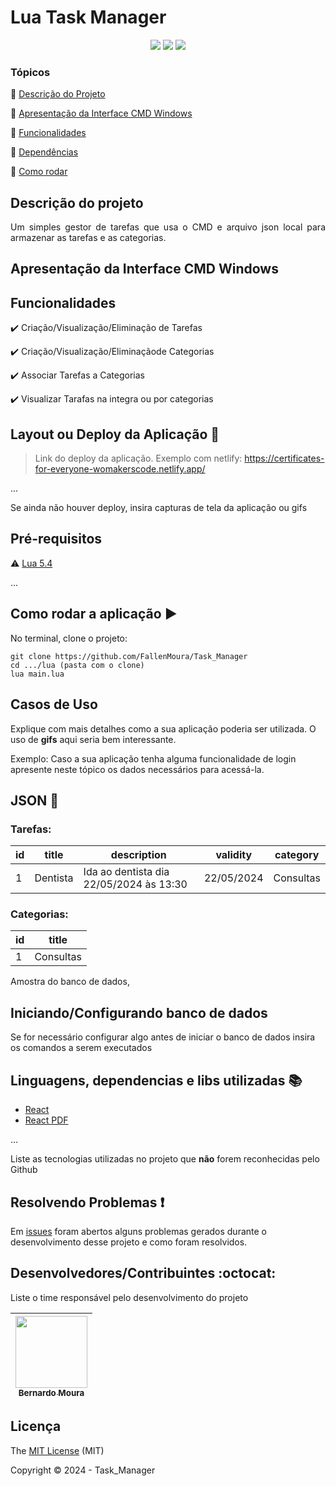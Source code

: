 <h1>Lua Task Manager</h1> 

<p align="center">
  <img src="https://img.shields.io/static/v1?label=Lua&message=v5.4&color=blue&style=for-the-badge&logo=LUA"/>
  <img src="http://img.shields.io/static/v1?label=License&message=MIT&color=green&style=for-the-badge"/>
  <img src="http://img.shields.io/static/v1?label=STATUS&message=CONCLUIDO&color=GREEN&style=for-the-badge"/>
</p>

### Tópicos 
:small_blue_diamond: [Descrição do Projeto](#descrição-do-projeto)

:small_blue_diamond: [Apresentação da Interface CMD Windows](#apresentação)

:small_blue_diamond: [Funcionalidades](#funcionalidades)

:small_blue_diamond: [Dependências](#dependências)

:small_blue_diamond: [Como rodar](#como-rodar-a-aplicação-arrow_forward)

## Descrição do projeto 

<p align="justify">
  Um simples gestor de tarefas que usa o CMD e arquivo json local para armazenar as tarefas e as categorias.
</p>

## Apresentação da Interface CMD Windows

## Funcionalidades

:heavy_check_mark: Criação/Visualização/Eliminação de Tarefas  

:heavy_check_mark: Criação/Visualização/Eliminaçãode Categorias

:heavy_check_mark: Associar Tarefas a Categorias  

:heavy_check_mark: Visualizar Tarafas na integra ou por categorias

## Layout ou Deploy da Aplicação :dash:

> Link do deploy da aplicação. Exemplo com netlify: https://certificates-for-everyone-womakerscode.netlify.app/

... 

Se ainda não houver deploy, insira capturas de tela da aplicação ou gifs

## Pré-requisitos

:warning: [Lua 5.4](https://nodejs.org/en/download/)

...


## Como rodar a aplicação :arrow_forward:

No terminal, clone o projeto: 

```
git clone https://github.com/FallenMoura/Task_Manager
cd .../lua (pasta com o clone)
lua main.lua
```

## Casos de Uso

Explique com mais detalhes como a sua aplicação poderia ser utilizada. O uso de **gifs** aqui seria bem interessante. 

Exemplo: Caso a sua aplicação tenha alguma funcionalidade de login apresente neste tópico os dados necessários para acessá-la.

## JSON :floppy_disk:

### Tarefas: 

|id|title|description|validity|category|
| -------- |-------- |-------- |-------- |-------- |
|1|Dentista|Ida ao dentista dia 22/05/2024 às 13:30|22/05/2024|Consultas|

### Categorias:

|id|title|
| -------- |-------- |
|1|Consultas|

Amostra do banco de dados, 

## Iniciando/Configurando banco de dados

Se for necessário configurar algo antes de iniciar o banco de dados insira os comandos a serem executados 

## Linguagens, dependencias e libs utilizadas :books:

- [React](https://pt-br.reactjs.org/docs/create-a-new-react-app.html)
- [React PDF](https://react-pdf.org/)

...

Liste as tecnologias utilizadas no projeto que **não** forem reconhecidas pelo Github 

## Resolvendo Problemas :exclamation:

Em [issues]() foram abertos alguns problemas gerados durante o desenvolvimento desse projeto e como foram resolvidos.

## Desenvolvedores/Contribuintes :octocat:

Liste o time responsável pelo desenvolvimento do projeto

| [<img src="https://avatars2.githubusercontent.com/u/46378210?s=400&u=071f7791bb03f8e102d835bdb9c2f0d3d24e8a34&v=4" width=115><br><sub>Bernardo Moura</sub>](https://github.com/Diana-ops) |
| :---:  

## Licença 

The [MIT License]() (MIT)

Copyright :copyright: 2024 - Task_Manager
